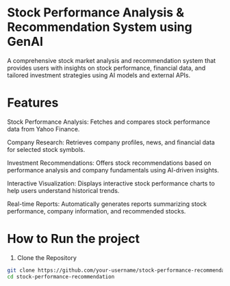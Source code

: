 # Stock Performance Analysis & Recommendation System using GenAI

A comprehensive stock market analysis and recommendation system that provides users with insights on stock performance, financial data, and tailored investment strategies using AI models and external APIs.

# Features

Stock Performance Analysis: Fetches and compares stock performance data from Yahoo Finance.

Company Research: Retrieves company profiles, news, and financial data for selected stock symbols.

Investment Recommendations: Offers stock recommendations based on performance analysis and company fundamentals using AI-driven insights.

Interactive Visualization: Displays interactive stock performance charts to help users understand historical trends.

Real-time Reports: Automatically generates reports summarizing stock performance, company information, and recommended stocks.

# How to Run the project

1. Clone the Repository
```sh
git clone https://github.com/your-username/stock-performance-recommendation.git
cd stock-performance-recommendation

